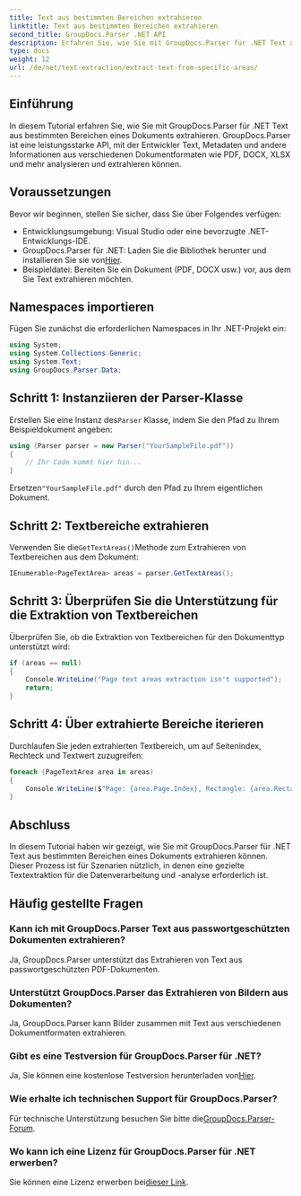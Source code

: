 ```yaml
---
title: Text aus bestimmten Bereichen extrahieren
linktitle: Text aus bestimmten Bereichen extrahieren
second_title: GroupDocs.Parser .NET API
description: Erfahren Sie, wie Sie mit GroupDocs.Parser für .NET Text aus bestimmten Dokumentbereichen extrahieren. Einfache Schritt-für-Schritt-Anleitung.
type: docs
weight: 12
url: /de/net/text-extraction/extract-text-from-specific-areas/
---
```

## Einführung
In diesem Tutorial erfahren Sie, wie Sie mit GroupDocs.Parser für .NET Text aus bestimmten Bereichen eines Dokuments extrahieren. GroupDocs.Parser ist eine leistungsstarke API, mit der Entwickler Text, Metadaten und andere Informationen aus verschiedenen Dokumentformaten wie PDF, DOCX, XLSX und mehr analysieren und extrahieren können.
## Voraussetzungen
Bevor wir beginnen, stellen Sie sicher, dass Sie über Folgendes verfügen:
- Entwicklungsumgebung: Visual Studio oder eine bevorzugte .NET-Entwicklungs-IDE.
-  GroupDocs.Parser für .NET: Laden Sie die Bibliothek herunter und installieren Sie sie von[Hier](https://releases.groupdocs.com/parser/net/).
- Beispieldatei: Bereiten Sie ein Dokument (PDF, DOCX usw.) vor, aus dem Sie Text extrahieren möchten.

## Namespaces importieren
Fügen Sie zunächst die erforderlichen Namespaces in Ihr .NET-Projekt ein:
```csharp
using System;
using System.Collections.Generic;
using System.Text;
using GroupDocs.Parser.Data;
```
## Schritt 1: Instanziieren der Parser-Klasse
 Erstellen Sie eine Instanz des`Parser` Klasse, indem Sie den Pfad zu Ihrem Beispieldokument angeben:
```csharp
using (Parser parser = new Parser("YourSampleFile.pdf"))
{
    // Ihr Code kommt hier hin...
}
```
 Ersetzen`"YourSampleFile.pdf"` durch den Pfad zu Ihrem eigentlichen Dokument.
## Schritt 2: Textbereiche extrahieren
 Verwenden Sie die`GetTextAreas()`Methode zum Extrahieren von Textbereichen aus dem Dokument:
```csharp
IEnumerable<PageTextArea> areas = parser.GetTextAreas();
```
## Schritt 3: Überprüfen Sie die Unterstützung für die Extraktion von Textbereichen
Überprüfen Sie, ob die Extraktion von Textbereichen für den Dokumenttyp unterstützt wird:
```csharp
if (areas == null)
{
    Console.WriteLine("Page text areas extraction isn't supported");
    return;
}
```
## Schritt 4: Über extrahierte Bereiche iterieren
Durchlaufen Sie jeden extrahierten Textbereich, um auf Seitenindex, Rechteck und Textwert zuzugreifen:
```csharp
foreach (PageTextArea area in areas)
{
    Console.WriteLine($"Page: {area.Page.Index}, Rectangle: {area.Rectangle}, Text: {area.Text}");
}
```

## Abschluss
In diesem Tutorial haben wir gezeigt, wie Sie mit GroupDocs.Parser für .NET Text aus bestimmten Bereichen eines Dokuments extrahieren können. Dieser Prozess ist für Szenarien nützlich, in denen eine gezielte Textextraktion für die Datenverarbeitung und -analyse erforderlich ist.

## Häufig gestellte Fragen
### Kann ich mit GroupDocs.Parser Text aus passwortgeschützten Dokumenten extrahieren?
Ja, GroupDocs.Parser unterstützt das Extrahieren von Text aus passwortgeschützten PDF-Dokumenten.
### Unterstützt GroupDocs.Parser das Extrahieren von Bildern aus Dokumenten?
Ja, GroupDocs.Parser kann Bilder zusammen mit Text aus verschiedenen Dokumentformaten extrahieren.
### Gibt es eine Testversion für GroupDocs.Parser für .NET?
 Ja, Sie können eine kostenlose Testversion herunterladen von[Hier](https://releases.groupdocs.com/).
### Wie erhalte ich technischen Support für GroupDocs.Parser?
 Für technische Unterstützung besuchen Sie bitte die[GroupDocs.Parser-Forum](https://forum.groupdocs.com/c/parser/17).
### Wo kann ich eine Lizenz für GroupDocs.Parser für .NET erwerben?
 Sie können eine Lizenz erwerben bei[dieser Link](https://purchase.groupdocs.com/buy).